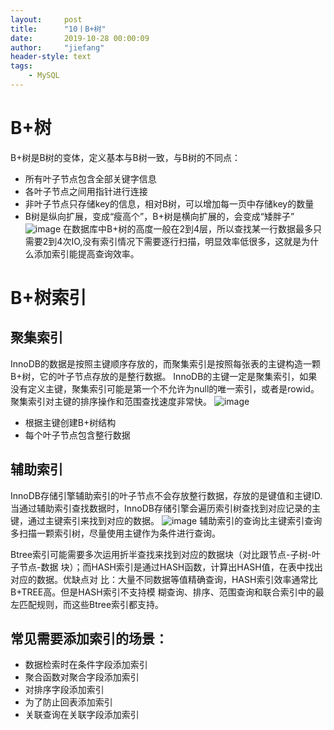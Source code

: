 ```yaml
---
layout:     post
title:      "10丨B+树"
date:       2019-10-28 00:00:09
author:     "jiefang"
header-style: text
tags:
    - MySQL
---
```

# B+树
B+树是B树的变体，定义基本与B树一致，与B树的不同点：
- 所有叶子节点包含全部关键字信息
- 各叶子节点之间用指针进行连接
- 非叶子节点只存储key的信息，相对B树，可以增加每一页中存储key的数量
- B树是纵向扩展，变成“瘦高个”，B+树是横向扩展的，会变成“矮胖子”
![image](https://img.mukewang.com/5d3ad48900010aee05790308.png)
在数据库中B+树的高度一般在2到4层，所以查找某一行数据最多只需要2到4次IO,没有索引情况下需要逐行扫描，明显效率低很多，这就是为什么添加索引能提高查询效率。

# B+树索引
## 聚集索引
InnoDB的数据是按照主键顺序存放的，而聚集索引是按照每张表的主键构造一颗B+树，它的叶子节点存放的是整行数据。
InnoDB的主键一定是聚集索引，如果没有定义主键，聚集索引可能是第一个不允许为null的唯一索引，或者是rowid。
聚集索引对主键的排序操作和范围查找速度非常快。
![image](https://img.mukewang.com/5d3ad4d800016bf406160335.png)
- 根据主键创建B+树结构
- 每个叶子节点包含整行数据

## 辅助索引
InnoDB存储引擎辅助索引的叶子节点不会存放整行数据，存放的是键值和主键ID.
当通过辅助索引查找数据时，InnoDB存储引擎会遍历索引树查找到对应记录的主键，通过主键索引来找到对应的数据。
![image](https://img.mukewang.com/5d3ad4f10001cb1105830308.png)
辅助索引的查询比主键索引查询多扫描一颗索引树，尽量使用主键作为条件进行查询。

Btree索引可能需要多次运用折半查找来找到对应的数据块（对比跟节点-子树-叶子节点-数据
块）；而HASH索引是通过HASH函数，计算出HASH值，在表中找出对应的数据。优缺点对
比：大量不同数据等值精确查询，HASH索引效率通常比B+TREE高。但是HASH索引不支持模
糊查询、排序、范围查询和联合索引中的最左匹配规则，而这些Btree索引都支持。

## 常见需要添加索引的场景：
- 数据检索时在条件字段添加索引
- 聚合函数对聚合字段添加索引
- 对排序字段添加索引
- 为了防止回表添加索引
- 关联查询在关联字段添加索引
